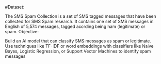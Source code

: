#Dataset:

The SMS Spam Collection is a set of SMS tagged messages that have been collected for SMS Spam research. It
contains one set of SMS messages in English of 5,574 messages, tagged acording being ham (legitimate) or spam.
Objective:

Build an AI model that can classify SMS messages as spam or legitimate. Use techniques like TF-IDF or word
embeddings with classifiers like Naive Bayes, Logistic Regression, or Support Vector Machines to identify spam
messages
